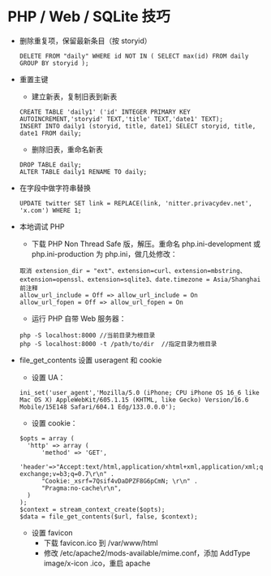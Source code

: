 # PHP / Web / SQLite 技巧

- 删除重复项，保留最新条目（按 storyid）
  ```
  DELETE FROM "daily" WHERE id NOT IN ( SELECT max(id) FROM daily GROUP BY storyid );
  ```

- 重置主键
  - 建立新表，复制旧表到新表
  ```
  CREATE TABLE 'daily1' ('id' INTEGER PRIMARY KEY AUTOINCREMENT,'storyid' TEXT,'title' TEXT,'date1' TEXT);
  INSERT INTO daily1 (storyid, title, date1) SELECT storyid, title, date1 FROM daily;
  ```
  - 删除旧表，重命名新表
  ```
  DROP TABLE daily;
  ALTER TABLE daily1 RENAME TO daily;
  ```

- 在字段中做字符串替换
  ```
  UPDATE twitter SET link = REPLACE(link, 'nitter.privacydev.net', 'x.com') WHERE 1;
  ```

- 本地调试 PHP

  - 下载 PHP Non Thread Safe 版，解压。重命名 php.ini-development 或 php.ini-production 为 php.ini，做几处修改：

  ```
  取消 extension_dir = "ext"、extension=curl、extension=mbstring、extension=openssl、extension=sqlite3、date.timezone = Asia/Shanghai 前注释
  allow_url_include = Off => allow_url_include = On
  allow_url_fopen = Off => allow_url_fopen = On
  ```

  - 运行 PHP 自带 Web 服务器：

  ```
  php -S localhost:8000 //当前目录为根目录
  php -S localhost:8000 -t /path/to/dir  //指定目录为根目录
  ```

- file_get_contents 设置 useragent 和 cookie

  - 设置 UA：

  ```
  ini_set('user_agent','Mozilla/5.0 (iPhone; CPU iPhone OS 16_6 like Mac OS X) AppleWebKit/605.1.15 (KHTML, like Gecko) Version/16.6 Mobile/15E148 Safari/604.1 Edg/133.0.0.0');
  ```

  - 设置 cookie：

  ```
  $opts = array (
  	'http' => array (
  		'method' => 'GET',
  		'header'=>"Accept:text/html,application/xhtml+xml,application/xml;q=0.9,image/avif,image/webp,image/apng,*/*;q=0.8,application/signed-exchange;v=b3;q=0.7\r\n" .
  		"Cookie:_xsrf=7Qsif4vDaDPZF8G6pCmN; \r\n" .
  		"Pragma:no-cache\r\n",
  	)
  );
  $context = stream_context_create($opts);
  $data = file_get_contents($url, false, $context);
  ```

  - 设置 favicon
    - 下载 favicon.ico 到 /var/www/html
    - 修改 /etc/apache2/mods-available/mime.conf，添加 AddType image/x-icon .ico，重启 apache
